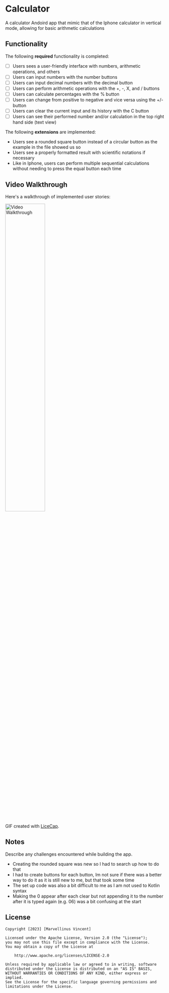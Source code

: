 # Calculator

A calculator Andoird app that mimic that of the Iphone calculator in vertical mode, allowing for basic arithmetic calculations

## Functionality 

The following **required** functionality is completed:

* [ ] Users sees a user-friendly interface with numbers, arithmetic operations, and others
* [ ] Users can input numbers with the number buttons
* [ ] Users can input decimal numbers with the decimal button
* [ ] Users can perform arithmetic operations with the +, -, X, and / buttons
* [ ] Users can calculate percentages with the % button
* [ ] Users can change from positive to negative and vice versa using the +/- button
* [ ] Users can clear the current input and its history with the C button
* [ ] Users can see their performed number and/or calculation in the top right hand side (text view)

The following **extensions** are implemented:

* Users see a rounded square button instead of a circular button as the example in the file showed us so
* Users see a properly formatted result with scientific notations if necessary
* Like in Iphone, users can perform multiple sequential calculations without needing to press the equal button each time

## Video Walkthrough

Here's a walkthrough of implemented user stories:

<img src='walkthrough.gif' title='Video Walkthrough' width='50%' alt='Video Walkthrough' />

GIF created with [LiceCap](http://www.cockos.com/licecap/).

## Notes

Describe any challenges encountered while building the app.

* Creating the rounded square was new so I had to search up how to do that
* I had to create buttons for each button, Im not sure if there was a better way to do it as it is still new to me, but that took some time
* The set up code was also a bit difficult to me as I am not used to Kotlin syntax
* Making the 0 appear after each clear but not appending it to the number after it is typed again (e.g. 06) was a bit confusing at the start

## License

    Copyright [2023] [Marvellinus Vincent]

    Licensed under the Apache License, Version 2.0 (the "License");
    you may not use this file except in compliance with the License.
    You may obtain a copy of the License at

        http://www.apache.org/licenses/LICENSE-2.0

    Unless required by applicable law or agreed to in writing, software
    distributed under the License is distributed on an "AS IS" BASIS,
    WITHOUT WARRANTIES OR CONDITIONS OF ANY KIND, either express or implied.
    See the License for the specific language governing permissions and
    limitations under the License.

